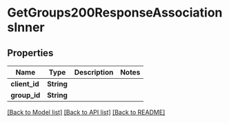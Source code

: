 # GetGroups200ResponseAssociationsInner

## Properties

Name | Type | Description | Notes
------------ | ------------- | ------------- | -------------
**client_id** | **String** |  | 
**group_id** | **String** |  | 

[[Back to Model list]](../README.md#documentation-for-models) [[Back to API list]](../README.md#documentation-for-api-endpoints) [[Back to README]](../README.md)


